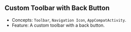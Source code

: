 ## Custom Toolbar with Back Button

* Concepts: ```Toolbar```, ```Navigation Icon```, `AppCompatActivity`.
* Feature: A custom toolbar with a back button.

